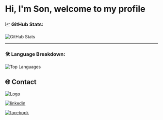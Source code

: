 
# Hi, I'm Son, welcome to my profile



### 📈 GitHub Stats:
![GitHub Stats](https://github-readme-stats.vercel.app/api?username=songitcode&show_icons=true&theme=radical)  

---

### 🛠 Language Breakdown:
![Top Languages](https://github-readme-stats.vercel.app/api/top-langs/?username=songitcode&layout=compact&theme=radical)



## 🌐 Contact
[![Logo](https://media2.dev.to/dynamic/image/width=70,height=50,fit=cover,gravity=auto,format=auto/https%3A%2F%2Fdev-to-uploads.s3.amazonaws.com%2Fuploads%2Farticles%2Fyyuon2ppwe1zfbxhk5xj.png)](http://sondev.wuaze.com/)

[![linkedin](https://img.shields.io/badge/linkedin-0A66C2?style=for-the-badge&logo=linkedin&logoColor=white)](https://www.linkedin.com/in/nguyenhoangson1606/)

[![facebook](https://img.shields.io/badge/facebook-1DA1F2?style=for-the-badge&logo=facebook&logoColor=white)](https://www.facebook.com/jason160604//)
